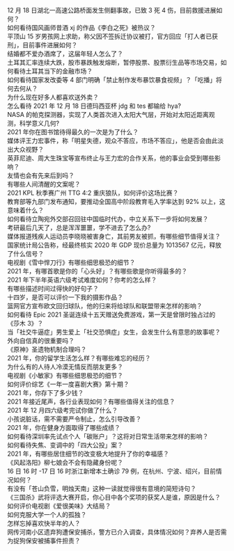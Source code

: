 12 月 18 日湖北一高速公路桥面发生侧翻事故，已致 3 死 4 伤，目前救援进展如何？  
如何看待国风画师昔酒 xj 的作品《李白之死》被热议？  
平顶山 15 岁男孩网上求助，称父因不签拆迁协议被打，官方回应「打人者已获刑」，目前事件进展如何？  
结婚都不爱办酒席了，这届年轻人怎么了？  
土耳其汇率连续大跌，股市暴跌触发熔断，暂停股票、股票衍生品等市场交易，如何看待土耳其当下的金融市场？  
如何看待国家发改委等 4 部门明确「禁止制作发布暴饮暴食视频」？「吃播」将何去何从？  
为什么现在好多人都喜欢送外卖？  
怎么看待 2021 年 12 月 18 日德玛西亚杯 jdg 和 tes 都输给 hya?  
NASA 的帕克探测器，实现了人类首次进入太阳大气层，开始对太阳近距离观测，科学意义几何?  
2021 年你在图书馆待得最久的一次是为了什么？  
媒体评王力宏事件，称「明星失德，观众不答应，市场不答应」，他是否会由此淡出大众视野？  
英菲尼迪、周大生珠宝等宣布终止与王力宏的合作关系，他的事业会受到哪些影响？  
友情也会有先来后到吗？  
有哪些人间清醒的文案呢？  
2021 KPL 秋季赛广州 TTG 4:2 重庆狼队，如何评价这场比赛？  
教育部等九部门发布通知，要推动全国高中阶段教育毛入学率达到 92% 以上，这意味着什么？  
如何看待立陶宛外交部召回驻中国临时代办，中立关系下一步将如何发展？  
考研最后几天了，总是浑浑噩噩，学不进去了怎么办?  
媒体报道残疾人运动员李晓晓被害身亡，其前男友被抓，有哪些细节值得关注？  
国家统计局公告称，经最终核实 2020 年 GDP 现价总量为 1013567 亿元，释放了什么信号？  
电视剧《雪中悍刀行》有哪些细思极恐的细节？  
2021 年，有哪首歌是你的「心头好」？有哪些歌是你听得最多的？  
2021 年下半年英语六级考试难度如何？你考的怎么样？  
有哪些描述时间过得快的好句子？  
十四岁，是否可以评价一下我的摄影作品？  
篮网官方宣布欧文回归球队，他的归来将给球队和联盟带来怎样的影响？  
如何看待 Epic 2021 圣诞连续十五天赠送免费游戏，第一天是曾限时独占过的《莎木 3》？  
当「社交牛逼症」男生爱上「社交恐惧症」女生，会发生什么有意思的故事呢？  
外向自信真的很重要吗？  
《原神》圣遗物机制合理吗？  
2021 年，你的留学生活怎么样？有哪些难忘的经历？  
为什么有的人待人冷漠无情反而朋友更多？  
电视剧《小敏家》有哪些细思极恐的细节？  
如何评价综艺《一年一度喜剧大赛》第十期？  
2021 年，你存下了多少钱？  
2021 年接近尾声，各行业表现如何？有哪些值得关注的信息？  
2021 年 12 月四六级考完试你做了什么？  
小孩说脏话，需不需要严令制止，怎么引导改善？  
2021 年，你在健身方面取得了哪些成绩？  
如何看待深圳率先试点个人「碳账户」？这将对日常生活带来怎样的影响？  
如何看待失焦、变调中的「四大公投」案？  
2021 年，有哪些居住细节的改变极大地提升了你的幸福感？  
《风起洛阳》柳七娘会不会有隐藏身份呢？  
16 日 16 时 -17 日 16 时浙江新增本土确诊 79 例，在杭州、宁波、绍兴，目前情况如何？  
有没有「苍山负雪，明烛天南」这种一读就觉得很有意境的简短诗句？  
《三国杀》武将评选大赛开启，你心目中各个奖项的获奖人是谁，原因是什么？  
如何评价电视剧《爱很美味》大结局？  
如何克服大学一个人的孤独？  
怎样忘掉喜欢快半年的人？  
网传河南小区遗弃狗遭保安捕杀，警方已介入调查，具体情况如何？弃养人是否需为捉狗保安被捕事件担责？  

